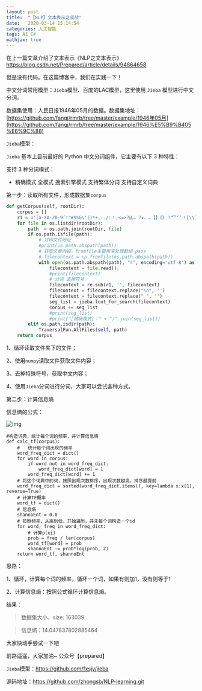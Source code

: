 ```yaml
---
layout: post
title:  "【NLP】文本表示之实战"
date:   2020-03-14 15:14:54
categories: 人工智能
tags: AI C#
mathjax: true
---
```



在上一篇文章介绍了文本表示《NLP之文本表示》<https://blog.csdn.net/Prepared/article/details/94864658>

但是没有代码。在这篇博客中，我们在实践一下！




中文分词常用模型：`Jieba`模型、百度的LAC模型，这里使用 `Jieba` 模型进行中文分词。

数据集使用：人民日报1946年05月的数据。数据集地址：[https://github.com/fangj/rmrb/tree/master/example/1946年05月](https://github.com/fangj/rmrb/tree/master/example/1946%E5%B9%B405%E6%9C%88)



`Jieba`模型：

`Jieba` 基本上目前最好的 Python 中文分词组件，它主要有以下 3 种特性：

支持 3 种分词模式：

- 精确模式
  全模式
  搜索引擎模式
  支持繁体分词
  支持自定义词典



第一步：读取所有文件，形成数据集`corpus`



```python
def getCorpus(self, rootDir):
    corpus = []
    r1 = u'[a-zA-Z0-9’!"#$%&\'()*+,-./:：;<=>?@，。?★、…【】《》？“”‘’！[\\]^_`{|}~]+'  # 用户也可以在此进行自定义过滤字符
    for file in os.listdir(rootDir):
        path  = os.path.join(rootDir, file)
        if os.path.isfile(path):
            # 打印文件地址
            #print(os.path.abspath(path))
            # 获取文章内容，fromfile主要用来处理数组 pass
            # filecontext = np.fromfile(os.path.abspath(path))
            with open(os.path.abspath(path), "r", encoding='utf-8') as file:
                filecontext = file.read();
                #print(filecontext)
                # 分词 去掉符号
                filecontext = re.sub(r1, '', filecontext)
                filecontext = filecontext.replace("\n", '')
                filecontext = filecontext.replace(" ", '')
                seg_list = jieba.lcut_for_search(filecontext)
                corpus += seg_list
                #print(seg_list)
                #print("[精确模式]：" + "/".join(seg_list))
        elif os.path.isdir(path):
            TraversalFun.AllFiles(self, path)
    return corpus
```



1、循环读取文件夹下的文件；

2、使用`numpy`读取文件获取文件内容；

3、去掉特殊符号，获取中文内容；

4、使用`Jieba`分词进行分词，大家可以尝试各种方式。

第二步：计算信息熵

信息熵的公式：

![img](https://pic4.zhimg.com/v2-a9f081eff039a7e65f51515d4aacb34b_b.png)

```
#构造词典，统计每个词的频率，并计算信息熵
def calc_tf(corpus):
    #   统计每个词出现的频率
    word_freq_dict = dict()
    for word in corpus:
        if word not in word_freq_dict:
            word_freq_dict[word] = 1
        word_freq_dict[word] += 1
    # 将这个词典中的词，按照出现次数排序，出现次数越高，排序越靠前
    word_freq_dict = sorted(word_freq_dict.items(), key=lambda x:x[1], reverse=True)
    # 计算TF概率
    word_tf = dict()
    # 信息熵
    shannoEnt = 0.0
    # 按照频率，从高到低，开始遍历，并未每个词构造一个id
    for word, freq in word_freq_dict:
        # 计算p(xi)
        prob = freq / len(corpus)
        word_tf[word] = prob
        shannoEnt -= prob*log(prob, 2)
    return word_tf, shannoEnt
```

思路：

1、循环，计算每个词的频率，循环一个词，如果有则加1，没有则等于1

2、计算信息熵：按照公式循环计算信息熵。



结果：

> 数据集大小，size: 163039

> 信息熵：14.047837802885464



大家快动手尝试一下吧



前路遥遥，大家加油~ 公众号【prepared】

`Jieba`模型：https://github.com/fxsjy/jieba

源码地址：https://github.com/zhongsb/NLP-learning.git
